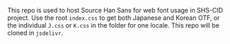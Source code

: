 This repo is used to host Source Han Sans for web font usage in SHS-CID project. Use the root `index.css` to get both Japanese and Korean OTF, or the individual `J.css` or `K.css` in the folder for one locale. This repo will be cloned in `jsdelivr`.
